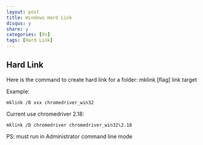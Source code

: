 ```yaml
---
layout: post
title: Windows Hard Link
disqus: y
share: y
categories: [Os]
tags: [Hard Link]
---
```

 
Hard Link
----------------

Here is the command to create hard link for a folder:
mklink [flag] link target
 
Example:

```shell
mklink /D xxx chromedriver_win32
```

Current use chromedriver 2.18:

```shell
mklink /D chromedriver chromedriver_win32\2.18
```
 
PS:
must run in Administrator command line mode
